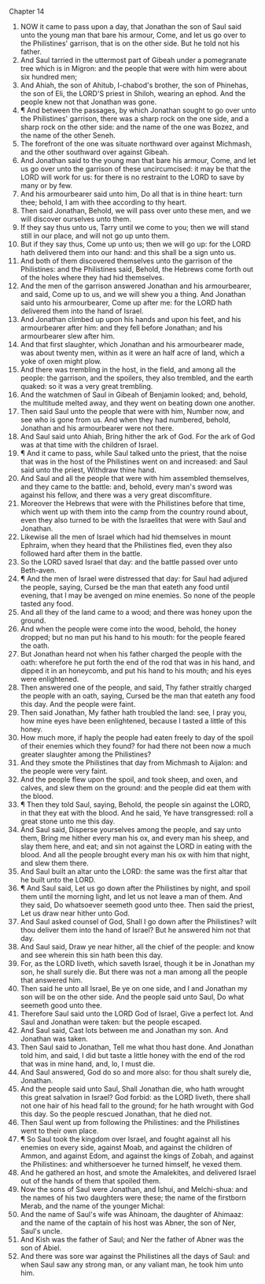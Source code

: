 

Chapter 14

1. NOW it came to pass upon a day, that Jonathan the son of Saul said unto the young man that bare his armour, Come, and let us go over to the Philistines' garrison, that is on the other side.  But he told not his father.
2. And Saul tarried in the uttermost part of Gibeah under a pomegranate tree which is in Migron: and the people that were with him were about six hundred men;
3. And Ahiah, the son of Ahitub, I-chabod's brother, the son of Phinehas, the son of Eli, the LORD'S priest in Shiloh, wearing an ephod.  And the people knew not that Jonathan was gone.
4. ¶ And between the passages, by which Jonathan sought to go over unto the Philistines' garrison, there was a sharp rock on the one side, and a sharp rock on the other side: and the name of the one was Bozez, and the name of the other Seneh.
5. The forefront of the one was situate northward over against Michmash, and the other southward over against Gibeah.
6. And Jonathan said to the young man that bare his armour, Come, and let us go over unto the garrison of these uncircumcised: it may be that the LORD will work for us: for there is no restraint to the LORD to save by many or by few.
7. And his armourbearer said unto him, Do all that is in thine heart: turn thee; behold, I am with thee according to thy heart.
8. Then said Jonathan, Behold, we will pass over unto these men, and we will discover ourselves unto them.
9. If they say thus unto us, Tarry until we come to you; then we will stand still in our place, and will not go up unto them.
10. But if they say thus, Come up unto us; then we will go up: for the LORD hath delivered them into our hand: and this shall be a sign unto us.
11. And both of them discovered themselves unto the garrison of the Philistines: and the Philistines said, Behold, the Hebrews come forth out of the holes where they had hid themselves.
12. And the men of the garrison answered Jonathan and his armourbearer, and said, Come up to us, and we will shew you a thing.  And Jonathan said unto his armourbearer, Come up after me: for the LORD hath delivered them into the hand of Israel.
13. And Jonathan climbed up upon his hands and upon his feet, and his armourbearer after him: and they fell before Jonathan; and his armourbearer slew after him.
14. And that first slaughter, which Jonathan and his armourbearer made, was about twenty men, within as it were an half acre of land, which a yoke of oxen might plow.
15. And there was trembling in the host, in the field, and among all the people: the garrison, and the spoilers, they also trembled, and the earth quaked: so it was a very great trembling.
16. And the watchmen of Saul in Gibeah of Benjamin looked; and, behold, the multitude melted away, and they went on beating down one another.
17. Then said Saul unto the people that were with him, Number now, and see who is gone from us.  And when they had numbered, behold, Jonathan and his armourbearer were not there.
18. And Saul said unto Ahiah, Bring hither the ark of God.  For the ark of God was at that time with the children of Israel.
19. ¶ And it came to pass, while Saul talked unto the priest, that the noise that was in the host of the Philistines went on and increased: and Saul said unto the priest, Withdraw thine hand.
20. And Saul and all the people that were with him assembled themselves, and they came to the battle: and, behold, every man's sword was against his fellow, and there was a very great discomfiture.
21. Moreover the Hebrews that were with the Philistines before that time, which went up with them into the camp from the country round about, even they also turned to be with the Israelites that were with Saul and Jonathan.
22. Likewise all the men of Israel which had hid themselves in mount Ephraim, when they heard that the Philistines fled, even they also followed hard after them in the battle.
23. So the LORD saved Israel that day: and the battle passed over unto Beth-aven.
24. ¶ And the men of Israel were distressed that day: for Saul had adjured the people, saying, Cursed be the man that eateth any food until evening, that I may be avenged on mine enemies.  So none of the people tasted any food.
25. And all they of the land came to a wood; and there was honey upon the ground.
26. And when the people were come into the wood, behold, the honey dropped; but no man put his hand to his mouth: for the people feared the oath.
27. But Jonathan heard not when his father charged the people with the oath: wherefore he put forth the end of the rod that was in his hand, and dipped it in an honeycomb, and put his hand to his mouth; and his eyes were enlightened.
28. Then answered one of the people, and said, Thy father straitly charged the people with an oath, saying, Cursed be the man that eateth any food this day.  And the people were faint.
29. Then said Jonathan, My father hath troubled the land: see, I pray you, how mine eyes have been enlightened, because I tasted a little of this honey.
30. How much more, if haply the people had eaten freely to day of the spoil of their enemies which they found?  for had there not been now a much greater slaughter among the Philistines?
31. And they smote the Philistines that day from Michmash to Aijalon: and the people were very faint.
32. And the people flew upon the spoil, and took sheep, and oxen, and calves, and slew them on the ground: and the people did eat them with the blood.
33. ¶ Then they told Saul, saying, Behold, the people sin against the LORD, in that they eat with the blood.  And he said, Ye have transgressed: roll a great stone unto me this day.
34. And Saul said, Disperse yourselves among the people, and say unto them, Bring me hither every man his ox, and every man his sheep, and slay them here, and eat; and sin not against the LORD in eating with the blood.  And all the people brought every man his ox with him that night, and slew them there.
35. And Saul built an altar unto the LORD: the same was the first altar that he built unto the LORD.
36. ¶ And Saul said, Let us go down after the Philistines by night, and spoil them until the morning light, and let us not leave a man of them.  And they said, Do whatsoever seemeth good unto thee.  Then said the priest, Let us draw near hither unto God.
37. And Saul asked counsel of God, Shall I go down after the Philistines?  wilt thou deliver them into the hand of Israel?  But he answered him not that day.
38. And Saul said, Draw ye near hither, all the chief of the people: and know and see wherein this sin hath been this day.
39. For, as the LORD liveth, which saveth Israel, though it be in Jonathan my son, he shall surely die.  But there was not a man among all the people that answered him.
40. Then said he unto all Israel, Be ye on one side, and I and Jonathan my son will be on the other side.  And the people said unto Saul, Do what seemeth good unto thee.
41. Therefore Saul said unto the LORD God of Israel, Give a perfect lot.  And Saul and Jonathan were taken: but the people escaped.
42. And Saul said, Cast lots between me and Jonathan my son.  And Jonathan was taken.
43. Then Saul said to Jonathan, Tell me what thou hast done.  And Jonathan told him, and said, I did but taste a little honey with the end of the rod that was in mine hand, and, lo, I must die.
44. And Saul answered, God do so and more also: for thou shalt surely die, Jonathan.
45. And the people said unto Saul, Shall Jonathan die, who hath wrought this great salvation in Israel?  God forbid: as the LORD liveth, there shall not one hair of his head fall to the ground; for he hath wrought with God this day.  So the people rescued Jonathan, that he died not.
46. Then Saul went up from following the Philistines: and the Philistines went to their own place.
47. ¶ So Saul took the kingdom over Israel, and fought against all his enemies on every side, against Moab, and against the children of Ammon, and against Edom, and against the kings of Zobah, and against the Philistines: and whithersoever he turned himself, he vexed them.
48. And he gathered an host, and smote the Amalekites, and delivered Israel out of the hands of them that spoiled them.
49. Now the sons of Saul were Jonathan, and Ishui, and Melchi-shua: and the names of his two daughters were these; the name of the firstborn Merab, and the name of the younger Michal:
50. And the name of Saul's wife was Ahinoam, the daughter of Ahimaaz: and the name of the captain of his host was Abner, the son of Ner, Saul's uncle.
51. And Kish was the father of Saul; and Ner the father of Abner was the son of Abiel.
52. And there was sore war against the Philistines all the days of Saul: and when Saul saw any strong man, or any valiant man, he took him unto him.
